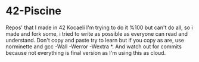 # 42-Piscine
Repos' that I made in 42 Kocaeli
I'm trying to do it %100 but can't do all, so i made and fork some, i tried to write as possible as everyone can read and understand.
Don't copy and paste try to learn but if you copy as are, use norminette and gcc -Wall -Werror -Wextra *.
And watch out for commits because not everything is final version as I'm using this as cloud.
